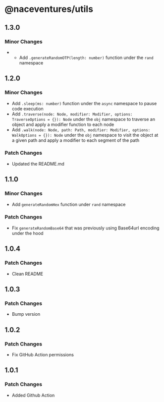 # @naceventures/utils

## 1.3.0

### Minor Changes

-  - Add `.generateRandomOTP(length: number)` function under the `rand` namespace

## 1.2.0

### Minor Changes

- Add `.sleep(ms: number)` function under the `async` namespace to pause code execution
- Add `.traverse(node: Node, modifier: Modifier, options: TraverseOptions = {}): Node` under the `obj` namespace to traverse an object and apply a modifier function to each node
- Add `.walk(node: Node, path: Path, modifier: Modifier, options: WalkOptions = {}): Node` under the `obj` namespace to visit the object at a given path and apply a modifier to each segment of the path

### Patch Changes

- Updated the README.md

## 1.1.0

### Minor Changes

- Add `generateRandomHex` function under `rand` namespace

### Patch Changes

- Fix `generateRandomBase64` that was previously using Base64url encoding under the hood

## 1.0.4

### Patch Changes

- Clean README

## 1.0.3

### Patch Changes

- Bump version

## 1.0.2

### Patch Changes

- Fix GitHub Action permissions

## 1.0.1

### Patch Changes

- Added Github Action
